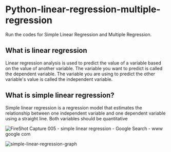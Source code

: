 # Python-linear-regression-multiple-regression
Run the codes for Simple Linear Regression and Multiple Regression.

## What is linear regression
Linear regression analysis is used to predict the value of a variable based on the value of another variable. The variable you want to predict is called the dependent variable. The variable you are using to predict the other variable's value is called the independent variable.

## What is simple linear regression? 
Simple linear regression is a regression model that estimates the relationship between one independent variable and one dependent variable using a straight line. Both variables should be quantitative

![FireShot Capture 005 - simple linear regression - Google Search - www google com](https://user-images.githubusercontent.com/54278016/203572926-7fe57575-19a8-42f8-8de1-21d775b36b8d.png)


![simple-linear-regression-graph](https://user-images.githubusercontent.com/54278016/203572589-c20d0b44-0a5b-455e-b43a-96abbb22ff74.png)

